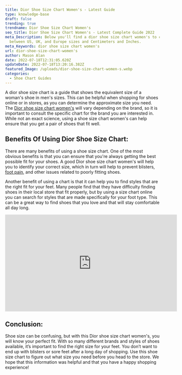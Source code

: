 ```yaml
---
title: Dior Shoe Size Chart Women's - Latest Guide
type: knowledge-base
draft: false
trending: true
trendname: Dior Shoe Size Chart Women's
seo_title: Dior Shoe Size Chart Women's - Latest Complete Guide 2022
meta_Description: Below you'll find a dior shoe size chart women's to convert
  between US, UK, and Europe sizes and Centimeters and Inches.
meta_Keywords: dior shoe size chart women's
url: dior-shoe-size-chart-women's
author: Mason Alan
date: 2022-07-18T12:31:05.620Z
updateDate: 2022-07-18T13:20:16.382Z
featured_Image: /uploads/dior-shoe-size-chart-women-s.webp
categories:
  - Shoe Chart Guides
---
```

A dior shoe size chart is a guide that shows the equivalent size of a woman's shoe in men's sizes. This can be helpful when shopping for shoes online or in stores, as you can determine the approximate size you need. The <a href="https://shoesspy.com/dior-shoe-size-chart-women's/" target="_blank" rel="noopener">Dior shoe size chart women's</a> will vary depending on the brand, so it is important to consult the specific chart for the brand you are interested in. While not an exact science, using a shoe size chart women's can help ensure that you get a pair of shoes that fit well.

## **Benefits Of Using Dior Shoe Size Chart:**

There are many benefits of using a shoe size chart. One of the most obvious benefits is that you can ensure that you're always getting the best possible fit for your shoes. A good Dior shoe size chart women's will help you to identify your correct size, which in turn will help to prevent blisters, <a href="https://www.braceability.com/blogs/info/ball-of-foot-pain?gclid=Cj0KCQjwidSWBhDdARIsAIoTVb2aHGPb7P1HKCxKsyBQSLHIj6l06yaLRAZhQa-E1AC5UkdgkCVVQmYaAmhLEALw_wcB" target="_blank" rel="nofollow" rel="noopener">foot pain</a>, and other issues related to poorly fitting shoes. 

Another benefit of using a chart is that it can help you to find styles that are the right fit for your feet. Many people find that they have difficulty finding shoes in their local store that fit properly, but by using a size chart online you can search for styles that are made specifically for your foot type. This can be a great way to find shoes that you love and that will stay comfortable all day long.

<iframe width="560" height="315" src="https://www.youtube.com/embed/n4-Q24a3DEM" title="YouTube video player" frameborder="0" allow="accelerometer; autoplay; clipboard-write; encrypted-media; gyroscope; picture-in-picture" allowfullscreen></iframe>

## **Conclusion:**

Shoe size can be confusing, but with this Dior shoe size chart women's, you will know your perfect fit. With so many different brands and styles of shoes available, it’s important to find the right size for your feet. You don’t want to end up with blisters or sore feet after a long day of shopping. Use this shoe size chart to figure out what size you need before you head to the store. We hope that this information was helpful and that you have a happy shopping experience!